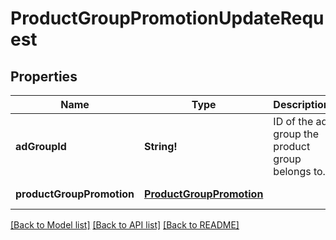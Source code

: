 # ProductGroupPromotionUpdateRequest

## Properties
Name | Type | Description | Notes
------------ | ------------- | ------------- | -------------
**adGroupId** | **String!** | ID of the ad group the product group belongs to. | [default to null]
**productGroupPromotion** | [**ProductGroupPromotion**](ProductGroupPromotion.md) |  | [default to null]

[[Back to Model list]](../README.md#documentation-for-models) [[Back to API list]](../README.md#documentation-for-api-endpoints) [[Back to README]](../README.md)


